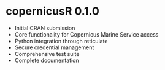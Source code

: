 # copernicusR 0.1.0

* Initial CRAN submission
* Core functionality for Copernicus Marine Service access  
* Python integration through reticulate
* Secure credential management
* Comprehensive test suite
* Complete documentation
